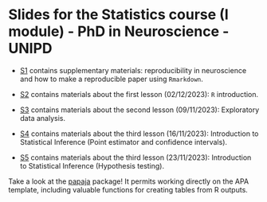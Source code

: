 # Slides for the Statistics course (I module) - PhD in Neuroscience - UNIPD

- [S1](https://github.com/angeella/PNC/tree/main/S1) contains supplementary materials: reproducibility in neuroscience and how to make a reproducible paper using `Rmarkdown`.

- [S2](https://github.com/angeella/PNC/tree/main/S2) contains materials about the first lesson (02/12/2023): `R` introduction.

- [S3](https://github.com/angeella/PNC/tree/main/S3) contains materials about the second lesson (09/11/2023): Exploratory data analysis.
  
- [S4](https://github.com/angeella/PNC/tree/main/S4) contains materials about the third lesson (16/11/2023): Introduction to Statistical Inference (Point estimator and confidence intervals).

- [S5](https://github.com/angeella/PNC/tree/main/S5) contains materials about the third lesson (23/11/2023): Introduction to Statistical Inference (Hypothesis testing).

Take a look at the [papaja](https://github.com/crsh/papaja) package! It permits working directly on the APA template, including valuable functions for creating tables from R outputs.
 
